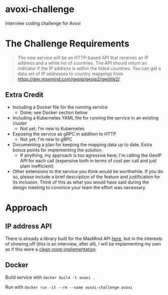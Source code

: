 # avoxi-challenge
Interview coding challenge for Avoxi

# The Challenge Requirements

> The new service will be an HTTP-based API that receives an IP address and a white list of countries.  The API should return an indicator if the IP address is within the listed countries.  You can get a data set of IP addresses to country mappings from https://dev.maxmind.com/geoip/geoip2/geolite2/.

## Extra Credit

- Including a Docker file for the running service
    - Done; see Docker section below
- Including a Kubernetes YAML file for running the service in an existing cluster
    - Not yet; I'm new to Kubernetes
- Exposing the service as gRPC in addition to HTTP
    - Not yet; I'm new to gRPC
- Documenting a plan for keeping the mapping data up to date.  Extra bonus points for implementing the solution.
    - If anything, my approach is too agressive here; I'm calling
    the GeoIP API for each call (expensive both in terms of cost per call and just plain inefficient)
- Other extensions to the service you think would be worthwhile.  If you do so, please include a brief description of the feature and justification for its inclusion.  Think of this as what you would have said during the design meeting to convince your team the effort was necessary.  

# Approach

## IP address API

There is already a library built for the MaxMind API [here](https://github.com/savaki/geoip2), but in the interests of
showing off (this is an interview, after all), I will be implementing my own as if this were a [clean room implementation](https://en.wikipedia.org/wiki/Clean_room_design).

## Docker

Build service with `docker build -t avoxi .`

Run with `docker run -it --rm --name avoxi-challenge avoxi`
